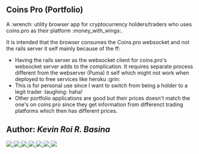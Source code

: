 ## Coins Pro (Portfolio)

<p>A :wrench: utility browser app for cryptocurrency holders/traders who uses coins.pro as their platform :money_with_wings:.<p>

<p>It is intended that the browser consumes the Coins.pro websocket and not the rails server it self mainly because of the ff:
<ul>
  <li>Having the rails server as the websocket client for coins.pro's websocket server adds to the complication. It requires separate process different from the webserver (Puma) it self which might not work when deployed to free services like heroku :grin:</li>
  <li>This is for personal use since I want to switch from being a holder to a legit trader :laughing: haha!</li>
  <li>Other portfolio applications are good but their prices doesn't match the one's on coins.pro since they get information from differenct trading platforms which then has different prices.</li>
</ul>
</p>

## Author: <i>Kevin Roi R. Basina</i>
<a href="https://github.com/rookiemonkey">
	<img src="https://img.shields.io/badge/GitHub-100000?style=for-the-badge&logo=github&logoColor=white" />
</a>
<a href="https://ph.linkedin.com/in/kevin-roi-rigor-basina-668136185">
	<img src="https://img.shields.io/badge/LinkedIn-0077B5?style=for-the-badge&logo=linkedin&logoColor=white">
</a>
<a href="https://www.facebook.com/kevinroibasina">
	<img src="https://img.shields.io/badge/Facebook-1877F2?style=for-the-badge&logo=facebook&logoColor=white" />
<a>
<a href="https://www.instagram.com/timemachineni_roi/">
	<img src="https://img.shields.io/badge/Instagram-E4405F?style=for-the-badge&logo=instagram&logoColor=white">
</a>
<a href="https://twitter.com/tymmchineni_roi">
	<img src="https://img.shields.io/badge/Twitter-1DA1F2?style=for-the-badge&logo=twitter&logoColor=white">
</a>
<a href="mailto: kevinroirigorbasina@protonmail.com">
	<img src="https://img.shields.io/badge/ProtonMail-8B89CC?style=for-the-badge&logo=protonmail&logoColor=white">
</a>
<a href="mailto: kevinroirigorbasina@gmail.com">
	<img src="https://img.shields.io/badge/Gmail-D14836?style=for-the-badge&logo=gmail&logoColor=white">
</a>